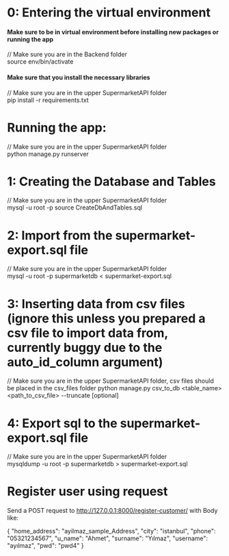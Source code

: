 # 0: Entering the virtual environment 
#### Make sure to be in virtual environment before installing new packages or running the app
// Make sure you are in the Backend folder\
source env/bin/activate
#### Make sure that you install the necessary libraries 
// Make sure you are in the upper SupermarketAPI folder\
pip install -r requirements.txt

# Running the app:
// Make sure you are in the upper SupermarketAPI folder\
python manage.py runserver

# 1: Creating the Database and Tables
// Make sure you are in the upper SupermarketAPI folder\
mysql -u root -p source CreateDbAndTables.sql

# 2: Import from the supermarket-export.sql file
// Make sure you are in the upper SupermarketAPI folder\
mysql -u root -p supermarketdb < supermarket-export.sql

# 3: Inserting data from csv files (ignore this unless you prepared a csv file to import data from, currently buggy due to the auto_id_column argument)
// Make sure you are in the upper SupermarketAPI folder, csv files should be placed in the csv_files folder
python manage.py csv_to_db <table_name> <path_to_csv_file> --truncate [optional]

# 4: Export sql to the supermarket-export.sql file
// Make sure you are in the upper SupermarketAPI folder\
mysqldump -u root -p supermarketdb > supermarket-export.sql

# Register user using request
Send a POST request to http://127.0.0.1:8000/register-customer/ with Body like:

{
    "home_address": "ayilmaz_sample_Address",
    "city": "istanbul",
    "phone": "05321234567",
    "u_name": "Ahmet",
    "surname": "Yılmaz",
    "username": "ayılmaz",
    "pwd": "pwd4"
}
